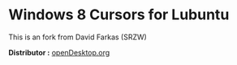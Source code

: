 # Windows 8 Cursors for Lubuntu

This is an fork from David Farkas (SRZW)

**Distributor :** [openDesktop.org](https://www.opendesktop.org/c/1460735136)